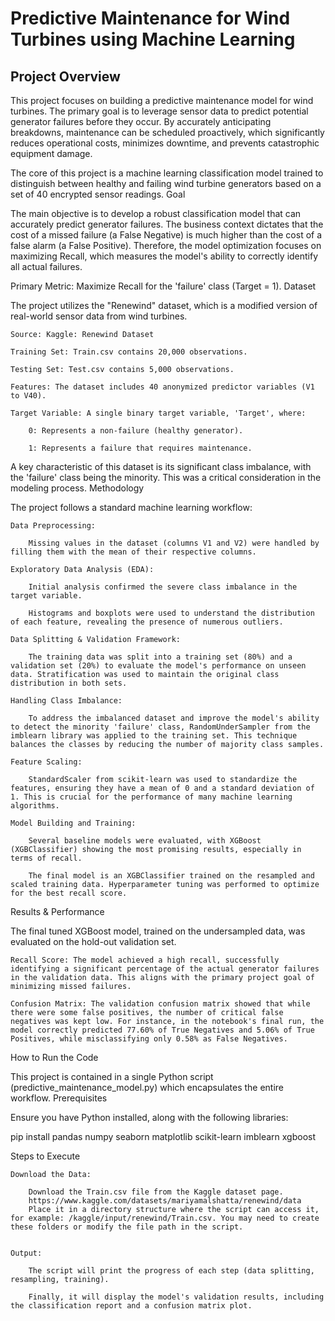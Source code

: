 # Predictive Maintenance for Wind Turbines using Machine Learning

## Project Overview

This project focuses on building a predictive maintenance model for wind turbines. The primary goal is to leverage sensor data to predict potential generator failures before they occur. By accurately anticipating breakdowns, maintenance can be scheduled proactively, which significantly reduces operational costs, minimizes downtime, and prevents catastrophic equipment damage.

The core of this project is a machine learning classification model trained to distinguish between healthy and failing wind turbine generators based on a set of 40 encrypted sensor readings.
Goal

The main objective is to develop a robust classification model that can accurately predict generator failures. The business context dictates that the cost of a missed failure (a False Negative) is much higher than the cost of a false alarm (a False Positive). Therefore, the model optimization focuses on maximizing Recall, which measures the model's ability to correctly identify all actual failures.

Primary Metric: Maximize Recall for the 'failure' class (Target = 1).
Dataset

The project utilizes the "Renewind" dataset, which is a modified version of real-world sensor data from wind turbines.

    Source: Kaggle: Renewind Dataset

    Training Set: Train.csv contains 20,000 observations.

    Testing Set: Test.csv contains 5,000 observations.

    Features: The dataset includes 40 anonymized predictor variables (V1 to V40).

    Target Variable: A single binary target variable, 'Target', where:

        0: Represents a non-failure (healthy generator).

        1: Represents a failure that requires maintenance.

A key characteristic of this dataset is its significant class imbalance, with the 'failure' class being the minority. This was a critical consideration in the modeling process.
Methodology

The project follows a standard machine learning workflow:

    Data Preprocessing:

        Missing values in the dataset (columns V1 and V2) were handled by filling them with the mean of their respective columns.

    Exploratory Data Analysis (EDA):

        Initial analysis confirmed the severe class imbalance in the target variable.

        Histograms and boxplots were used to understand the distribution of each feature, revealing the presence of numerous outliers.

    Data Splitting & Validation Framework:

        The training data was split into a training set (80%) and a validation set (20%) to evaluate the model's performance on unseen data. Stratification was used to maintain the original class distribution in both sets.

    Handling Class Imbalance:

        To address the imbalanced dataset and improve the model's ability to detect the minority 'failure' class, RandomUnderSampler from the imblearn library was applied to the training set. This technique balances the classes by reducing the number of majority class samples.

    Feature Scaling:

        StandardScaler from scikit-learn was used to standardize the features, ensuring they have a mean of 0 and a standard deviation of 1. This is crucial for the performance of many machine learning algorithms.

    Model Building and Training:

        Several baseline models were evaluated, with XGBoost (XGBClassifier) showing the most promising results, especially in terms of recall.

        The final model is an XGBClassifier trained on the resampled and scaled training data. Hyperparameter tuning was performed to optimize for the best recall score.

Results & Performance

The final tuned XGBoost model, trained on the undersampled data, was evaluated on the hold-out validation set.

    Recall Score: The model achieved a high recall, successfully identifying a significant percentage of the actual generator failures in the validation data. This aligns with the primary project goal of minimizing missed failures.

    Confusion Matrix: The validation confusion matrix showed that while there were some false positives, the number of critical false negatives was kept low. For instance, in the notebook's final run, the model correctly predicted 77.60% of True Negatives and 5.06% of True Positives, while misclassifying only 0.58% as False Negatives.


How to Run the Code

This project is contained in a single Python script (predictive_maintenance_model.py) which encapsulates the entire workflow.
Prerequisites

Ensure you have Python installed, along with the following libraries:

pip install pandas numpy seaborn matplotlib scikit-learn imblearn xgboost

Steps to Execute

    Download the Data:

        Download the Train.csv file from the Kaggle dataset page.
        https://www.kaggle.com/datasets/mariyamalshatta/renewind/data
        Place it in a directory structure where the script can access it, for example: /kaggle/input/renewind/Train.csv. You may need to create these folders or modify the file path in the script.


    Output:

        The script will print the progress of each step (data splitting, resampling, training).

        Finally, it will display the model's validation results, including the classification report and a confusion matrix plot.